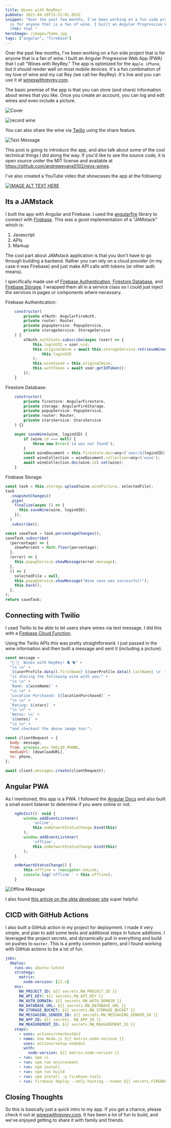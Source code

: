 ```yaml
---
title: Wines with ReyRey!
pubDate: 2021-04-20T15:22:01.055Z
snippet: "Over the past few months, I've been working on a fun side project that
  is for anyone that is a fan of wine. I built an Angular Progressive Web App
  (PWA) that "
heroImage: /images/home.jpg
tags: ["angular", "firebase"]
---
```


Over the past few months, I've been working on a fun side project that is for anyone that is a fan of wine. I built an Angular Progressive Web App (PWA) that I call "Wines with ReyRey." The app is optimized for the `Apple iPhone`, but it should render well on most mobile devices. It's a fun combination of my love of wine and my cat Rey (we call her ReyRey). It's live and you can use it at [wineswithreyrey.com](https://www.wineswithreyrey.com).

The basic premise of the app is that you can store (and share) information about wines that you like. Once you create an account, you can log and edit wines and even include a picture.

![Cover](/images/screen-shot-2021-04-20-at-11.51.32-am.png)

![record wine](/images/b.jpg)

You can also share the wine via [Twilio](https://www.twilio.com/) using the share feature.

![Text Message](/images/screen-shot-2021-04-20-at-12.15.24-pm.png)

This post is going to introduce the app, and also talk about some of the cool technical things I did along the way. If you'd like to see the source code, it is open source under the MIT license and available at <https://github.com/andrewevans0102/reys-wines>.

I've also created a YouTube video that showcases the app at the following:

[![IMAGE ALT TEXT HERE](https://img.youtube.com/vi/urC7mZpIRKA/0.jpg)](https://www.youtube.com/watch?v=urC7mZpIRKA)

## Its a JAMstack

I built the app with Angular and Firebase. I used the [angularfire](https://github.com/angular/angularfire) library to connect with [Firebase](https://firebase.google.com/). This was a good implementation of a "JAMstack" which is:

1. Javascript
2. APIs
3. Markup

The cool part about JAMstack application is that you don't have to go through building a backend. Rather you can rely on a cloud provider (in my case it was Firebase) and just make API calls with tokens (or other auth means).

I specifically made use of [Firebase Authentication](https://firebase.google.com/docs/auth), [Firestore Database](https://firebase.google.com/docs/firestore), and [Firebase Storage](https://firebase.google.com/docs/storage). I wrapped them all in a service class so I could just inject the services in pages or components where necessary.

Firebase Authentication:

```js
    constructor(
        private afAuth: AngularFireAuth,
        private router: Router,
        private popupService: PopupService,
        private storageService: StorageService
    ) {
        afAuth.authState.subscribe(async (user) => {
            this.loginUID = user.uid;
            this.originalWine = await this.storageService.retrieveWines(
                this.loginUID
            );
            this.wineSaved = this.originalWine;
            this.authToken = await user.getIdToken();
        });
    }
```

Firestore Database:

```js
    constructor(
        private firestore: AngularFirestore,
        private storage: AngularFireStorage,
        private popupService: PopupService,
        private router: Router,
        private starsService: StarsService
    ) {}

    async saveWine(wine, loginUID) {
        if (wine.id === null) {
            throw new Error('id was not found');
        }
        const wineDocument = this.firestore.doc<any>(`user/${loginUID}`);
        const wineCollection = wineDocument.collection<any>('wine');
        await wineCollection.doc(wine.id).set(wine);
    }
```

Firebase Storage:

```js
const task = this.storage.upload(wine.winePicture, selectedFile);
task
  .snapshotChanges()
  .pipe(
    finalize(async () => {
      this.saveWine(wine, loginUID);
    }),
  )
  .subscribe();

const saveTask = task.percentageChanges();
saveTask.subscribe(
  (percentage) => {
    showPercent = Math.floor(percentage);
  },
  (error) => {
    this.popupService.showMessage(error.message);
  },
  () => {
    selectedFile = null;
    this.popupService.showMessage("Wine save was successful!");
    this.back();
  },
);
return saveTask;
```

## Connecting with Twilio

I used Twilio to be able to let users share wines via text message. I did this with a [Firebase Cloud Function](https://firebase.google.com/docs/functions).

Using the Twilio APIs this was pretty straightforward. I just passed in the wine information and then built a message and sent it (including a picture).

```js
const message =
  "🍷 🍷  Wines with ReyRey! 🐈 🐈" +
  "\n \n" +
  `${userProfile.data().firstName} ${userProfile.data().lastName} \n` +
  "is sharing the following wine with you:" +
  "\n \n" +
  `Name: ${wineName}` +
  "\n \n" +
  `Location Purchased: ${locationPurchased}` +
  "\n \n" +
  `Rating: ${stars}` +
  "\n \n" +
  `Notes: \n` +
  `${notes}` +
  "\n \n" +
  "and checkout the above image too!";

const clientRequest = {
  body: message,
  from: process.env.TWILIO_PHONE,
  mediaUrl: [downloadURL],
  to: phone,
};

await client.messages.create(clientRequest);
```

## Angular PWA

As I mentioned, this app is a PWA. I followed the [Angular Docs](https://angular.io/guide/service-worker-getting-started) and also built a small event listener to determine if you were online or not.

```js
    ngOnInit(): void {
        window.addEventListener(
            'online',
            this.onNetworkStatusChange.bind(this)
        );
        window.addEventListener(
            'offline',
            this.onNetworkStatusChange.bind(this)
        );
    }

    onNetworkStatusChange() {
        this.offline = !navigator.onLine;
        console.log('offline ' + this.offline);
    }
```

![Offline Message](/images/screen-shot-2021-04-20-at-12.16.25-pm.png)

I also found [this article on the okta developer site](https://developer.okta.com/blog/2019/01/30/first-angular-pwa#monitor-your-networks-status) super helpful.

## CICD with GitHub Actions

I also built a GitHub action in my project for deployment. I made it very simple, and plan to add some tests and additional steps in future additions. I leveraged the project secrets, and dynamically pull in everything and build on pushes to `master`. This is a pretty common pattern, and I found working with GitHub actions to be a lot of fun.

```yml
jobs:
  deploy:
    runs-on: ubuntu-latest
    strategy:
      matrix:
        node-version: [12.x]
    env:
      RW_PROJECT_ID: ${{ secrets.RW_PROJECT_ID }}
      RW_API_KEY: ${{ secrets.RW_API_KEY }}
      RW_AUTH_DOMAIN: ${{ secrets.RW_AUTH_DOMAIN }}
      RW_DATABASE_URL: ${{ secrets.RW_DATABASE_URL }}
      RW_STORAGE_BUCKET: ${{ secrets.RW_STORAGE_BUCKET }}
      RW_MESSAGING_SENDER_ID: ${{ secrets.RW_MESSAGING_SENDER_ID }}
      RW_APP_ID: ${{ secrets. RW_APP_ID }}
      RW_MEASUREMENT_ID: ${{ secrets.RW_MEASUREMENT_ID }}
    steps:
      - uses: actions/checkout@v2
      - name: Use Node.js ${{ matrix.node-version }}
        uses: actions/setup-node@v1
        with:
          node-version: ${{ matrix.node-version }}
      - run: npm ci
      - run: npm run environment
      - run: npm install
      - run: npm run build
      - run: npm install -g firebase-tools
      - run: firebase deploy --only hosting --token ${{ secrets.FIREBASE_TOKEN }}
```

## Closing Thoughts

So this is basically just a quick intro to my app. If you get a chance, please check it out at [wineswithreyrey.com](https://www.wineswithreyrey.com). It has been a lot of fun to build, and we've enjoyed getting to share it with family and friends.
